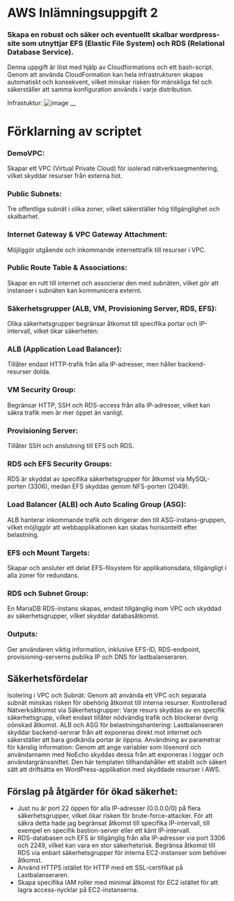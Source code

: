 # AWS Inlämningsuppgift 2
### Skapa en robust och säker och eventuellt skalbar wordpress-site som utnyttjar EFS (Elastic File System) och RDS (Relational Database Service).

Denna uppgift är löst med hjälp av Cloudformations och ett bash-script. Genom att använda CloudFormation kan hela infrastrukturen skapas automatiskt och konsekvent, vilket minskar risken för mänskliga fel och säkerställer att samma konfiguration används i varje distribution.

Infrastuktur:
![image](https://github.com/user-attachments/assets/053cbb37-bda8-412a-bc4b-eb4d7c242bb6)
__

# Förklarning av scriptet

### DemoVPC:
Skapar ett VPC (Virtual Private Cloud) för isolerad nätverkssegmentering, vilket skyddar resurser från externa hot.

### Public Subnets: 
Tre offentliga subnät i olika zoner, vilket säkerställer hög tillgänglighet och skalbarhet.

### Internet Gateway & VPC Gateway Attachment: 
Möjliggör utgående och inkommande internettrafik till resurser i VPC.

### Public Route Table & Associations: 
Skapar en rutt till internet och associerar den med subnäten, vilket gör att instanser i subnäten kan kommunicera externt.

### Säkerhetsgrupper (ALB, VM, Provisioning Server, RDS, EFS): 
Olika säkerhetsgrupper begränsar åtkomst till specifika portar och IP-intervall, vilket ökar säkerheten:

### ALB (Application Load Balancer): 
Tillåter endast HTTP-trafik från alla IP-adresser, men håller backend-resurser dolda.
### VM Security Group: 
Begränsar HTTP, SSH och RDS-access från alla IP-adresser, vilket kan säkra trafik men är mer öppet än vanligt.
### Provisioning Server: 
Tillåter SSH och anslutning till EFS och RDS.
### RDS och EFS Security Groups: 
RDS är skyddat av specifika säkerhetsgrupper för åtkomst via MySQL-porten (3306), medan EFS skyddas genom NFS-porten (2049).
### Load Balancer (ALB) och Auto Scaling Group (ASG): 
ALB hanterar inkommande trafik och dirigerar den till ASG-instans-gruppen, vilket möjliggör att webbapplikationen kan skalas horisontellt efter belastning.

### EFS och Mount Targets: 
Skapar och ansluter ett delat EFS-filsystem för applikationsdata, tillgängligt i alla zoner för redundans.

### RDS och Subnet Group: 
En MariaDB RDS-instans skapas, endast tillgänglig inom VPC och skyddad av säkerhetsgrupper, vilket skyddar databasåtkomst.

### Outputs: 
Ger användaren viktig information, inklusive EFS-ID, RDS-endpoint, provisioning-serverns publika IP och DNS för lastbalanseraren.

## Säkerhetsfördelar
Isolering i VPC och Subnät: Genom att använda ett VPC och separata subnät minskas risken för obehörig åtkomst till interna resurser.
Kontrollerad Nätverksåtkomst via Säkerhetsgrupper: Varje resurs skyddas av en specifik säkerhetsgrupp, vilket endast tillåter nödvändig trafik och blockerar övrig oönskad åtkomst.
ALB och ASG för belastningshantering: Lastbalanseraren skyddar backend-servrar från att exponeras direkt mot internet och säkerställer att bara godkända portar är öppna.
Användning av parametrar för känslig information: Genom att ange variabler som lösenord och användarnamn med NoEcho skyddas dessa från att exponeras i loggar och användargränssnittet.
Den här templaten tillhandahåller ett stabilt och säkert sätt att driftsätta en WordPress-applikation med skyddade resurser i AWS.

## Förslag på åtgärder för ökad säkerhet:
- Just nu är port 22 öppen för alla IP-adresser (0.0.0.0/0) på flera säkerhetsgrupper, vilket ökar risken för brute-force-attacker. För att säkra detta hade jag begränsat åtkomst till specifika IP-intervall, till exempel en specifik bastion-server eller ett känt IP-intervall.
- RDS-databasen och EFS är tillgänglig från alla IP-adresser via port 3306 och 2249, vilket kan vara en stor säkerhetsrisk. Begränsa åtkomst till RDS via enbart säkerhetsgrupper för interna EC2-instanser som behöver åtkomst.
- Använd HTTPS istället för HTTP med ett SSL-certifikat på Lastbalanseraren.
- Skapa specifika IAM roller med minimal åtkomst för EC2 istället för att lagra access-nycklar på EC2-instanserna.
